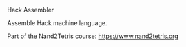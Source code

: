 Hack Assembler

Assemble Hack machine language.

Part of the Nand2Tetris course: https://www.nand2tetris.org
